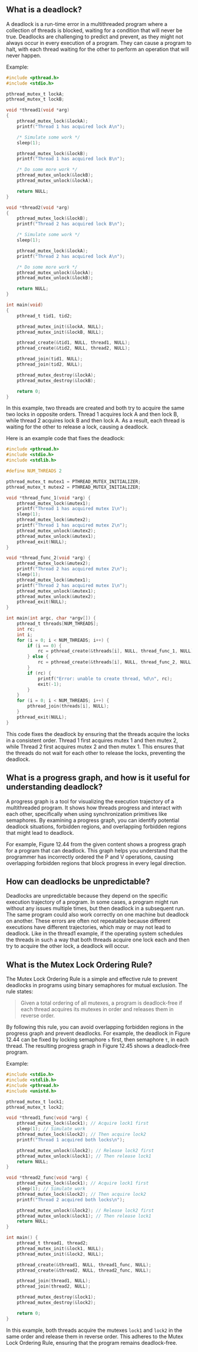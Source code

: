 ## What is a deadlock?

A deadlock is a run-time error in a multithreaded program where a collection of threads is blocked, waiting for a condition that will never be true. Deadlocks are challenging to predict and prevent, as they might not always occur in every execution of a program. They can cause a program to halt, with each thread waiting for the other to perform an operation that will never happen.

Example:
```c
#include <pthread.h>
#include <stdio.h>

pthread_mutex_t lockA;
pthread_mutex_t lockB;

void *thread1(void *arg)
{
    pthread_mutex_lock(&lockA);
    printf("Thread 1 has acquired lock A\n");

    /* Simulate some work */
    sleep(1);

    pthread_mutex_lock(&lockB);
    printf("Thread 1 has acquired lock B\n");

    /* Do some more work */
    pthread_mutex_unlock(&lockB);
    pthread_mutex_unlock(&lockA);

    return NULL;
}

void *thread2(void *arg)
{
    pthread_mutex_lock(&lockB);
    printf("Thread 2 has acquired lock B\n");

    /* Simulate some work */
    sleep(1);

    pthread_mutex_lock(&lockA);
    printf("Thread 2 has acquired lock A\n");

    /* Do some more work */
    pthread_mutex_unlock(&lockA);
    pthread_mutex_unlock(&lockB);

    return NULL;
}

int main(void)
{
    pthread_t tid1, tid2;

    pthread_mutex_init(&lockA, NULL);
    pthread_mutex_init(&lockB, NULL);

    pthread_create(&tid1, NULL, thread1, NULL);
    pthread_create(&tid2, NULL, thread2, NULL);

    pthread_join(tid1, NULL);
    pthread_join(tid2, NULL);

    pthread_mutex_destroy(&lockA);
    pthread_mutex_destroy(&lockB);

    return 0;
}
```
In this example, two threads are created and both try to acquire the same two locks in opposite orders. Thread 1 acquires lock A and then lock B, while thread 2 acquires lock B and then lock A. As a result, each thread is waiting for the other to release a lock, causing a deadlock.

Here is an example code that fixes the deadlock:
```c
#include <pthread.h>
#include <stdio.h>
#include <stdlib.h>

#define NUM_THREADS 2

pthread_mutex_t mutex1 = PTHREAD_MUTEX_INITIALIZER;
pthread_mutex_t mutex2 = PTHREAD_MUTEX_INITIALIZER;

void *thread_func_1(void *arg) {
    pthread_mutex_lock(&mutex1);
    printf("Thread 1 has acquired mutex 1\n");
    sleep(1);
    pthread_mutex_lock(&mutex2);
    printf("Thread 1 has acquired mutex 2\n");
    pthread_mutex_unlock(&mutex2);
    pthread_mutex_unlock(&mutex1);
    pthread_exit(NULL);
}

void *thread_func_2(void *arg) {
    pthread_mutex_lock(&mutex2);
    printf("Thread 2 has acquired mutex 2\n");
    sleep(1);
    pthread_mutex_lock(&mutex1);
    printf("Thread 2 has acquired mutex 1\n");
    pthread_mutex_unlock(&mutex1);
    pthread_mutex_unlock(&mutex2);
    pthread_exit(NULL);
}

int main(int argc, char *argv[]) {
    pthread_t threads[NUM_THREADS];
    int rc;
    int i;
    for (i = 0; i < NUM_THREADS; i++) {
        if (i == 0) {
            rc = pthread_create(&threads[i], NULL, thread_func_1, NULL);
        } else {
            rc = pthread_create(&threads[i], NULL, thread_func_2, NULL);
        }
        if (rc) {
            printf("Error: unable to create thread, %d\n", rc);
            exit(-1);
        }
    }
    for (i = 0; i < NUM_THREADS; i++) {
        pthread_join(threads[i], NULL);
    }
    pthread_exit(NULL);
}
```
This code fixes the deadlock by ensuring that the threads acquire the locks in a consistent order. Thread 1 first acquires mutex 1 and then mutex 2, while Thread 2 first acquires mutex 2 and then mutex 1. This ensures that the threads do not wait for each other to release the locks, preventing the deadlock.

## What is a progress graph, and how is it useful for understanding deadlock?

A progress graph is a tool for visualizing the execution trajectory of a multithreaded program. It shows how threads progress and interact with each other, specifically when using synchronization primitives like semaphores. By examining a progress graph, you can identify potential deadlock situations, forbidden regions, and overlapping forbidden regions that might lead to deadlock.

For example, Figure 12.44 from the given content shows a progress graph for a program that can deadlock. This graph helps you understand that the programmer has incorrectly ordered the P and V operations, causing overlapping forbidden regions that block progress in every legal direction.

## How can deadlocks be unpredictable?

Deadlocks are unpredictable because they depend on the specific execution trajectory of a program. In some cases, a program might run without any issues multiple times, but then deadlock in a subsequent run. The same program could also work correctly on one machine but deadlock on another. These errors are often not repeatable because different executions have different trajectories, which may or may not lead to deadlock. Like in the thread1 example, if the operating system schedules the threads in such a way that both threads acquire one lock each and then try to acquire the other lock, a deadlock will occur.

## What is the Mutex Lock Ordering Rule?

The Mutex Lock Ordering Rule is a simple and effective rule to prevent deadlocks in programs using binary semaphores for mutual exclusion. The rule states:

> Given a total ordering of all mutexes, a program is deadlock-free if each thread acquires its mutexes in order and releases them in reverse order.

By following this rule, you can avoid overlapping forbidden regions in the progress graph and prevent deadlocks. For example, the deadlock in Figure 12.44 can be fixed by locking semaphore `s` first, then semaphore `t`, in each thread. The resulting progress graph in Figure 12.45 shows a deadlock-free program.

Example:
```c
#include <stdio.h>
#include <stdlib.h>
#include <pthread.h>
#include <unistd.h>

pthread_mutex_t lock1;
pthread_mutex_t lock2;

void *thread1_func(void *arg) {
    pthread_mutex_lock(&lock1); // Acquire lock1 first
    sleep(1); // Simulate work
    pthread_mutex_lock(&lock2); // Then acquire lock2
    printf("Thread 1 acquired both locks\n");

    pthread_mutex_unlock(&lock2); // Release lock2 first
    pthread_mutex_unlock(&lock1); // Then release lock1
    return NULL;
}

void *thread2_func(void *arg) {
    pthread_mutex_lock(&lock1); // Acquire lock1 first
    sleep(1); // Simulate work
    pthread_mutex_lock(&lock2); // Then acquire lock2
    printf("Thread 2 acquired both locks\n");

    pthread_mutex_unlock(&lock2); // Release lock2 first
    pthread_mutex_unlock(&lock1); // Then release lock1
    return NULL;
}

int main() {
    pthread_t thread1, thread2;
    pthread_mutex_init(&lock1, NULL);
    pthread_mutex_init(&lock2, NULL);

    pthread_create(&thread1, NULL, thread1_func, NULL);
    pthread_create(&thread2, NULL, thread2_func, NULL);

    pthread_join(thread1, NULL);
    pthread_join(thread2, NULL);

    pthread_mutex_destroy(&lock1);
    pthread_mutex_destroy(&lock2);

    return 0;
}
```
In this example, both threads acquire the mutexes `lock1` and `lock2` in the same order and release them in reverse order. This adheres to the Mutex Lock Ordering Rule, ensuring that the program remains deadlock-free.